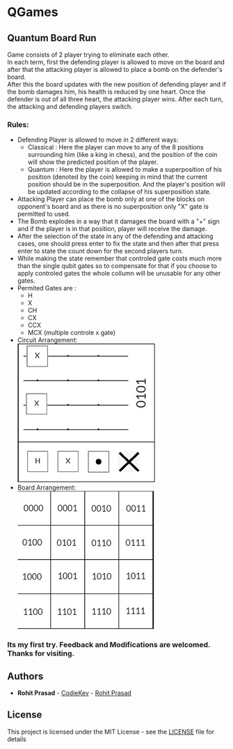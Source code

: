 # QGames

## Quantum Board Run

Game consists of 2 player trying to eliminate each other.  
In each term, first the defending player is allowed to move on the board and after that the attacking player is allowed to place a bomb on the defender's board.  
After this the board updates with the new position of defending player and if the bomb damages him, his health is reduced by one heart. Once the defender is out of all three heart, the attacking player wins.
After each turn, the attacking and defending players switch.
### Rules:
+ Defending Player is allowed to move in 2 different ways:
  - Classical : Here the  player can move to any of the 8 positions surrounding him (like a king in chess), and the position of the coin will show the predicted position of the player.
  - Quantum : Here the player is allowed to make a superposition of his position (denoted by the coin) keeping in mind that the current position should be in the superposition. And the player's position will be updated according to the collapse of his superposition state.
+ Attacking Player can place the bomb only at one of the blocks on opponent's board and as there is no superposition only "X" gate is permitted to used.
+ The Bomb explodes in a way that it damages the board with a "+" sign and if the player is in that position, player will receive the damage. 
+ After the selection of the state in any of the defending and attacking cases, one should press enter to fix the state and then after that press enter to state the count down for the second players turn.
+ While making the state remember that controled gate costs much more than the single qubit gates so to compensate for that if you choose to apply controled gates the whole collumn will be unusable for any other gates.
+ Permited Gates are :
  - H
  - X
  - CH
  - CX
  - CCX
  - MCX (multiple controle x gate)
+ Circuit Arrangement:   
  ![](Quantum_Board_Run/Resource/Circuit_resized.jpg )  
+ Board Arrangement:  
  ![](Quantum_Board_Run/Resource/Board_resized.jpg ) 
### Its my first try. Feedback and Modifications are welcomed. Thanks for visiting.
## Authors

* **Rohit Prasad** - [CodieKev](https://github.com/CodieKev) - [Rohit Prasad](https://www.linkedin.com/in/rohit-prasad-codie-5845b11a9/)


## License

This project is licensed under the MIT License - see the [LICENSE](LICENSE) file for details
